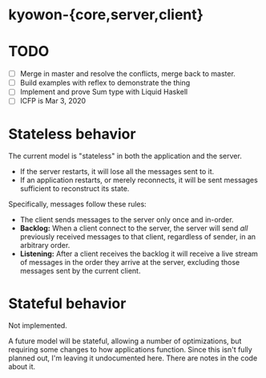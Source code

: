 # kyowon-{core,server,client}

# TODO

* [ ] Merge in master and resolve the conflicts, merge back to master.
* [ ] Build examples with reflex to demonstrate the thing
* [ ] Implement and prove Sum type with Liquid Haskell
* [ ] ICFP is Mar 3, 2020

# Stateless behavior

The current model is "stateless" in both the application and the server.

* If the server restarts, it will lose all the messages sent to it.
* If an application restarts, or merely reconnects, it will be sent messages
  sufficient to reconstruct its state.

Specifically, messages follow these rules:

* The client sends messages to the server only once and in-order.
* **Backlog:** When a client connect to the server, the server will send _all_
  previously received messages to that client, regardless of sender, in an
  arbitrary order.
* **Listening:** After a client receives the backlog it will receive a live
  stream of messages in the order they arrive at the server, excluding those
  messages sent by the current client.

# Stateful behavior

Not implemented.

A future model will be stateful, allowing a number of optimizations, but
requiring some changes to how applications function. Since this isn't fully
planned out, I'm leaving it undocumented here. There are notes in the code
about it.

